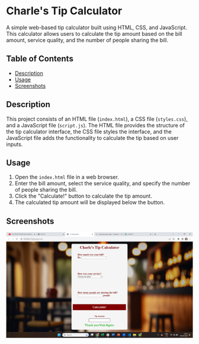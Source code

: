 # Charle's Tip Calculator

A simple web-based tip calculator built using HTML, CSS, and JavaScript. This calculator allows users to calculate the tip amount based on the bill amount, service quality, and the number of people sharing the bill.

## Table of Contents

- [Description](#description)
- [Usage](#usage)
- [Screenshots](#screenshots)
## Description

This project consists of an HTML file (`index.html`), a CSS file (`styles.css`), and a JavaScript file (`script.js`). The HTML file provides the structure of the tip calculator interface, the CSS file styles the interface, and the JavaScript file adds the functionality to calculate the tip based on user inputs.

## Usage

1. Open the `index.html` file in a web browser.
2. Enter the bill amount, select the service quality, and specify the number of people sharing the bill.
3. Click the "Calculate!" button to calculate the tip amount.
4. The calculated tip amount will be displayed below the button.

## Screenshots

![Screenshot of the Tip Calculator](Screenshot.png)
